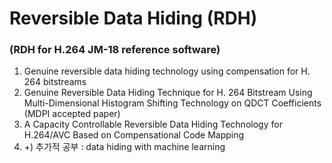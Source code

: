 # Reversible Data Hiding (RDH)
### (RDH for H.264 JM-18 reference software)
  1. Genuine reversible data hiding technology using compensation for H. 264 bitstreams
  2. Genuine Reversible Data Hiding Technique for H. 264 Bitstream Using Multi-Dimensional Histogram Shifting Technology on QDCT Coefficients (MDPI accepted paper)
  3. A Capacity Controllable Reversible Data Hiding Technology for H.264/AVC Based on Compensational Code Mapping
  4. +) 추가적 공부 : data hiding with machine learning

